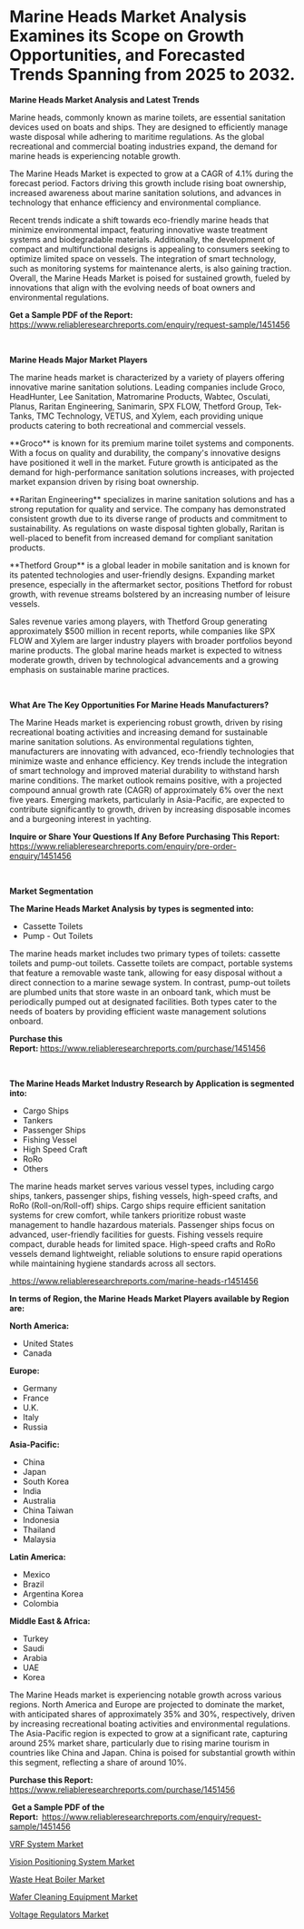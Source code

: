 <p><h1>Marine Heads Market Analysis Examines its Scope on Growth Opportunities, and Forecasted Trends Spanning from 2025 to 2032.</h1></p><p><strong>Marine Heads Market Analysis and Latest Trends</strong></p>
<p><p>Marine heads, commonly known as marine toilets, are essential sanitation devices used on boats and ships. They are designed to efficiently manage waste disposal while adhering to maritime regulations. As the global recreational and commercial boating industries expand, the demand for marine heads is experiencing notable growth. </p><p>The Marine Heads Market is expected to grow at a CAGR of 4.1% during the forecast period. Factors driving this growth include rising boat ownership, increased awareness about marine sanitation solutions, and advances in technology that enhance efficiency and environmental compliance. </p><p>Recent trends indicate a shift towards eco-friendly marine heads that minimize environmental impact, featuring innovative waste treatment systems and biodegradable materials. Additionally, the development of compact and multifunctional designs is appealing to consumers seeking to optimize limited space on vessels. The integration of smart technology, such as monitoring systems for maintenance alerts, is also gaining traction. Overall, the Marine Heads Market is poised for sustained growth, fueled by innovations that align with the evolving needs of boat owners and environmental regulations.</p></p>
<p><strong>Get a Sample PDF of the Report:&nbsp;</strong> <a href="https://www.reliableresearchreports.com/enquiry/request-sample/1451456?utm_campaign=40&utm_medium=2&utm_source=Github&utm_content=ia&utm_term=09042025&utm_id=marine-heads">https://www.reliableresearchreports.com/enquiry/request-sample/1451456</a></p>
<p>&nbsp;</p>
<p><strong>Marine Heads Major Market Players</strong></p>
<p><p>The marine heads market is characterized by a variety of players offering innovative marine sanitation solutions. Leading companies include Groco, HeadHunter, Lee Sanitation, Matromarine Products, Wabtec, Osculati, Planus, Raritan Engineering, Sanimarin, SPX FLOW, Thetford Group, Tek-Tanks, TMC Technology, VETUS, and Xylem, each providing unique products catering to both recreational and commercial vessels.</p><p>**Groco** is known for its premium marine toilet systems and components. With a focus on quality and durability, the company's innovative designs have positioned it well in the market. Future growth is anticipated as the demand for high-performance sanitation solutions increases, with projected market expansion driven by rising boat ownership.</p><p>**Raritan Engineering** specializes in marine sanitation solutions and has a strong reputation for quality and service. The company has demonstrated consistent growth due to its diverse range of products and commitment to sustainability. As regulations on waste disposal tighten globally, Raritan is well-placed to benefit from increased demand for compliant sanitation products.</p><p>**Thetford Group** is a global leader in mobile sanitation and is known for its patented technologies and user-friendly designs. Expanding market presence, especially in the aftermarket sector, positions Thetford for robust growth, with revenue streams bolstered by an increasing number of leisure vessels.</p><p>Sales revenue varies among players, with Thetford Group generating approximately $500 million in recent reports, while companies like SPX FLOW and Xylem are larger industry players with broader portfolios beyond marine products. The global marine heads market is expected to witness moderate growth, driven by technological advancements and a growing emphasis on sustainable marine practices.</p></p>
<p>&nbsp;</p>
<p><strong>What Are The Key Opportunities For Marine Heads Manufacturers?</strong></p>
<p><p>The Marine Heads market is experiencing robust growth, driven by rising recreational boating activities and increasing demand for sustainable marine sanitation solutions. As environmental regulations tighten, manufacturers are innovating with advanced, eco-friendly technologies that minimize waste and enhance efficiency. Key trends include the integration of smart technology and improved material durability to withstand harsh marine conditions. The market outlook remains positive, with a projected compound annual growth rate (CAGR) of approximately 6% over the next five years. Emerging markets, particularly in Asia-Pacific, are expected to contribute significantly to growth, driven by increasing disposable incomes and a burgeoning interest in yachting.</p></p>
<p><strong>Inquire or Share Your Questions If Any Before Purchasing This Report:</strong> <a href="https://www.reliableresearchreports.com/enquiry/pre-order-enquiry/1451456?utm_campaign=40&utm_medium=2&utm_source=Github&utm_content=ia&utm_term=09042025&utm_id=marine-heads">https://www.reliableresearchreports.com/enquiry/pre-order-enquiry/1451456</a></p>
<p>&nbsp;</p>
<p><strong>Market Segmentation</strong></p>
<p><strong>The Marine Heads Market Analysis by types is segmented into:</strong></p>
<p><ul><li>Cassette Toilets</li><li>Pump - Out Toilets</li></ul></p>
<p><p>The marine heads market includes two primary types of toilets: cassette toilets and pump-out toilets. Cassette toilets are compact, portable systems that feature a removable waste tank, allowing for easy disposal without a direct connection to a marine sewage system. In contrast, pump-out toilets are plumbed units that store waste in an onboard tank, which must be periodically pumped out at designated facilities. Both types cater to the needs of boaters by providing efficient waste management solutions onboard.</p></p>
<p><strong>Purchase this Report:&nbsp;</strong><a href="https://www.reliableresearchreports.com/purchase/1451456?utm_campaign=40&utm_medium=2&utm_source=Github&utm_content=ia&utm_term=09042025&utm_id=marine-heads">https://www.reliableresearchreports.com/purchase/1451456</a></p>
<p>&nbsp;</p>
<p><strong>The Marine Heads Market Industry Research by Application is segmented into:</strong></p>
<p><ul><li>Cargo Ships</li><li>Tankers</li><li>Passenger Ships</li><li>Fishing Vessel</li><li>High Speed Craft</li><li>RoRo</li><li>Others</li></ul></p>
<p><p>The marine heads market serves various vessel types, including cargo ships, tankers, passenger ships, fishing vessels, high-speed crafts, and RoRo (Roll-on/Roll-off) ships. Cargo ships require efficient sanitation systems for crew comfort, while tankers prioritize robust waste management to handle hazardous materials. Passenger ships focus on advanced, user-friendly facilities for guests. Fishing vessels require compact, durable heads for limited space. High-speed crafts and RoRo vessels demand lightweight, reliable solutions to ensure rapid operations while maintaining hygiene standards across all sectors.</p></p>
<p><a href="https://www.reliableresearchreports.com/marine-heads-r1451456?utm_campaign=40&utm_medium=2&utm_source=Github&utm_content=ia&utm_term=09042025&utm_id=marine-heads">&nbsp;https://www.reliableresearchreports.com/marine-heads-r1451456</a></p>
<p><strong>In terms of Region, the Marine Heads Market Players available by Region are:</strong></p>
<p>
    <p> <strong> North America: </strong>
        <ul>
            <li>United States</li>
            <li>Canada</li>
        </ul>
        </p> 
    <p> <strong> Europe: </strong>
        <ul>
            <li>Germany</li>
            <li>France</li>
            <li>U.K.</li>
            <li>Italy</li>
            <li>Russia</li>
        </ul>
        </p> 
    <p> <strong> Asia-Pacific: </strong>
        <ul>
            <li>China</li>
            <li>Japan</li>
            <li>South Korea</li>
            <li>India</li>
            <li>Australia</li>
            <li>China Taiwan</li>
            <li>Indonesia</li>
            <li>Thailand</li>
            <li>Malaysia</li>
        </ul>
        </p> 
    <p> <strong> Latin America: </strong>
        <ul>
            <li>Mexico</li>
            <li>Brazil</li>
            <li>Argentina Korea</li>
            <li>Colombia</li>
        </ul>
        </p> 
    <p> <strong> Middle East & Africa: </strong>
        <ul>
            <li>Turkey</li>
            <li>Saudi</li>
            <li>Arabia</li>
            <li>UAE</li>
            <li>Korea</li>
        </ul>
    </p>
    </p>
<p><p>The Marine Heads market is experiencing notable growth across various regions. North America and Europe are projected to dominate the market, with anticipated shares of approximately 35% and 30%, respectively, driven by increasing recreational boating activities and environmental regulations. The Asia-Pacific region is expected to grow at a significant rate, capturing around 25% market share, particularly due to rising marine tourism in countries like China and Japan. China is poised for substantial growth within this segment, reflecting a share of around 10%.</p></p>
<p><strong>Purchase this Report: </strong><a href="https://www.reliableresearchreports.com/purchase/1451456?utm_campaign=40&utm_medium=2&utm_source=Github&utm_content=ia&utm_term=09042025&utm_id=marine-heads">https://www.reliableresearchreports.com/purchase/1451456</a></p>
<p>&nbsp;<strong>Get a Sample PDF of the Report:&nbsp;&nbsp;</strong><a href="https://www.reliableresearchreports.com/enquiry/request-sample/1451456?utm_campaign=40&utm_medium=2&utm_source=Github&utm_content=ia&utm_term=09042025&utm_id=marine-heads">https://www.reliableresearchreports.com/enquiry/request-sample/1451456</a></p>
<p><strong></strong></p>
<p><p><a href="https://github.com/obajimlaweh59/Market-Research-Report-List-1/blob/main/vrf-system-market.md?utm_campaign=40&utm_medium=2&utm_source=Github&utm_content=ia&utm_term=09042025&utm_id=marine-heads">VRF System Market</a></p><p><a href="https://github.com/rvadencho/Market-Research-Report-List-1/blob/main/vision-positioning-system-market.md?utm_campaign=40&utm_medium=2&utm_source=Github&utm_content=ia&utm_term=09042025&utm_id=marine-heads">Vision Positioning System Market</a></p><p><a href="https://github.com/botocniveda/Market-Research-Report-List-1/blob/main/waste-heat-boiler-market.md?utm_campaign=40&utm_medium=2&utm_source=Github&utm_content=ia&utm_term=09042025&utm_id=marine-heads">Waste Heat Boiler Market</a></p><p><a href="https://github.com/cordaysamaya/Market-Research-Report-List-1/blob/main/wafer-cleaning-equipment-market.md?utm_campaign=40&utm_medium=2&utm_source=Github&utm_content=ia&utm_term=09042025&utm_id=marine-heads">Wafer Cleaning Equipment Market</a></p><p><a href="https://github.com/muoioconzej8/Market-Research-Report-List-1/blob/main/voltage-regulators-market.md?utm_campaign=40&utm_medium=2&utm_source=Github&utm_content=ia&utm_term=09042025&utm_id=marine-heads">Voltage Regulators Market</a></p></p>